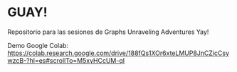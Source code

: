 # GUAY!
Repositorio para las sesiones de Graphs Unraveling Adventures Yay!

Demo Google Colab: https://colab.research.google.com/drive/188fQs1XOr6xteLMUP8JnCZicCsywzcB-?hl=es#scrollTo=M5xyHCcUM-qI
